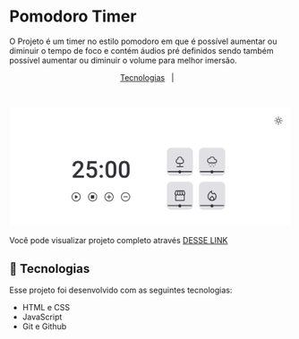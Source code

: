 # Pomodoro Timer

O Projeto é um timer no estilo pomodoro em que é possível aumentar ou diminuir o tempo de foco e contém áudios pré definidos sendo também possível aumentar ou diminuir o volume para melhor imersão.

<p align="center">
  <a href="#-tecnologias">Tecnologias</a>&nbsp;&nbsp;&nbsp;|&nbsp;&nbsp;&nbsp;
</p>

<br>

![screen-gif](./assets/timer.gif)

Você pode visualizar projeto completo através [DESSE LINK](https://sarahvjustino.github.io/Explorer-PomodoroTimer-2.0/)

## 🚀 Tecnologias

Esse projeto foi desenvolvido com as seguintes tecnologias:

- HTML e CSS
- JavaScript
- Git e Github
